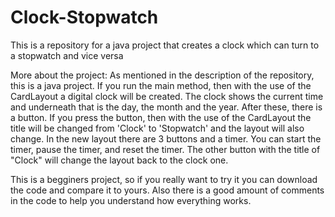 # Clock-Stopwatch
This is a repository for a java project that creates a clock which can turn to a stopwatch and vice versa

More about the project:
As mentioned in the description of the repository, this is a java project. If you run the main method, then with the use of
the CardLayout a digital clock will be created. The clock shows the current time and underneath that is the day, the month and the year.
After these, there is a button. If you press the button, then with the use of the CardLayout the title will be changed from 'Clock' 
to 'Stopwatch' and the layout will also change. In the new layout there are 3 buttons and a timer. You can start the timer, pause the timer,
and reset the timer. The other button with the title of "Clock" will change the layout back to the clock one.

This is a begginers project, so if you really want to try it you can download the code and compare it to yours.
Also there is a good amount of comments in the code to help you understand how everything works.
